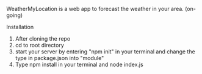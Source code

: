 WeatherMyLocation is a web app to forecast the weather in your area.
(on-going)

Installation
1. After cloning the repo
2. cd to root directory
3. start your server by entering "npm init" in your terminal and change the type in package.json into "module"
4. Type npm install in your terminal and node index.js
